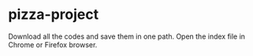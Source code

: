 # pizza-project
Download all the codes and save them in one path. Open the index file in Chrome or Firefox browser.
